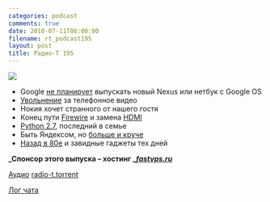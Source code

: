 ```yaml
---
categories: podcast
comments: true
date: 2010-07-11T06:00:00
filename: rt_podcast195
layout: post
title: Радио-Т 195
---
```


![](https://radio-t.com/images/radio-t/rt195.png)

- Google [не планирует](http://hitech.tomsk.ru/newsmobile/15614-google-ne-planiruet-vypuskat-vtorojj-nexus-ili.html) выпускать новый Nexus или нетбук с Google OS
- [Увольнение](http://techdirt.com/articles/20100702/03200710058.shtml) за телефонное видео
- Нокия хочет странного от нашего гостя
- Конец пути [Firewire](http://www.osnews.com/story/23520/End_of_the_Road_for_Firewire_) и замена [HDMI](http://www.physorg.com/news197525576.html)
- [Python 2.7](http://www.opennet.ru/opennews/art.shtml?num=27197), последний в семье
- Быть Яндексом, но [больше и круче](http://habrahabr.ru/linker/go/98244/)
- [Назад в 80е](http://www.techvert.com/hottest-gadgets-1980/) и завидные гаджеты тех дней

**_Спонсор этого выпуска – хостинг _[_fastvps.ru_](http://fastvps.ru/)**

[Аудио](http://archive.rucast.net/radio-t/media/rt_podcast195.mp3)
[radio-t.torrent](http://www.radio-t.com/torrents/rt_podcast195.mp3.torrent)

[Лог чата](http://chat.radio-t.com/logs/radio-t-195.html)
<audio src="http://archive.rucast.net/radio-t/media/rt_podcast195.mp3" preload="none"></audio>
